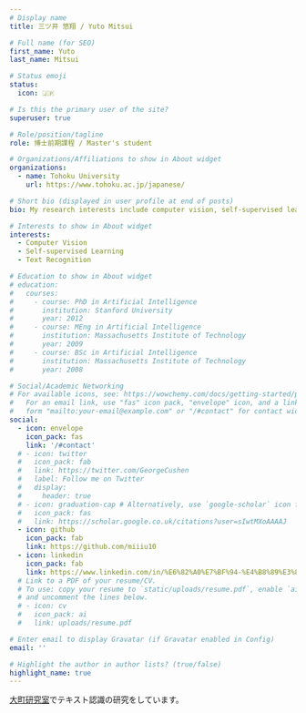 ```yaml
---
# Display name
title: 三ツ井 悠翔 / Yuto Mitsui

# Full name (for SEO)
first_name: Yuto
last_name: Mitsui

# Status emoji
status:
  icon: 🇯🇵

# Is this the primary user of the site?
superuser: true

# Role/position/tagline
role: 博士前期課程 / Master's student

# Organizations/Affiliations to show in About widget
organizations:
  - name: Tohoku University
    url: https://www.tohoku.ac.jp/japanese/

# Short bio (displayed in user profile at end of posts)
bio: My research interests include computer vision, self-supervised learning and text recognition.

# Interests to show in About widget
interests:
  - Computer Vision
  - Self-supervised Learning
  - Text Recognition

# Education to show in About widget
# education:
#   courses:
#     - course: PhD in Artificial Intelligence
#       institution: Stanford University
#       year: 2012
#     - course: MEng in Artificial Intelligence
#       institution: Massachusetts Institute of Technology
#       year: 2009
#     - course: BSc in Artificial Intelligence
#       institution: Massachusetts Institute of Technology
#       year: 2008

# Social/Academic Networking
# For available icons, see: https://wowchemy.com/docs/getting-started/page-builder/#icons
#   For an email link, use "fas" icon pack, "envelope" icon, and a link in the
#   form "mailto:your-email@example.com" or "/#contact" for contact widget.
social:
  - icon: envelope
    icon_pack: fas
    link: '/#contact'
  # - icon: twitter
  #   icon_pack: fab
  #   link: https://twitter.com/GeorgeCushen
  #   label: Follow me on Twitter
  #   display:
  #     header: true
  # - icon: graduation-cap # Alternatively, use `google-scholar` icon from `ai` icon pack
  #   icon_pack: fas
  #   link: https://scholar.google.co.uk/citations?user=sIwtMXoAAAAJ
  - icon: github
    icon_pack: fab
    link: https://github.com/miiiu10
  - icon: linkedin
    icon_pack: fab
    link: https://www.linkedin.com/in/%E6%82%A0%E7%BF%94-%E4%B8%89%E3%83%84%E4%BA%95-280664264/
  # Link to a PDF of your resume/CV.
  # To use: copy your resume to `static/uploads/resume.pdf`, enable `ai` icons in `params.yaml`,
  # and uncomment the lines below.
  # - icon: cv
  #   icon_pack: ai
  #   link: uploads/resume.pdf

# Enter email to display Gravatar (if Gravatar enabled in Config)
email: ''

# Highlight the author in author lists? (true/false)
highlight_name: true
---
```

<!--
Yuto Mitsui is a professor of artificial intelligence at the Stanford AI Lab. Her research interests include distributed robotics, mobile computing and programmable matter. She leads the Robotic Neurobiology group, which develops self-reconfiguring robots, systems of self-organizing robots, and mobile sensor networks.
{style="text-align: justify;"} -->
[大町研究室](http://www.iic.ecei.tohoku.ac.jp/)でテキスト認識の研究をしています。